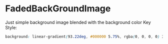 # FadedBackGroundImage
Just simple background image blended with the background color
Key Style:
````css
background: linear-gradient(93.22deg, #000000 5.75%, rgba(0, 0, 0, 0) 33.74%);
````
